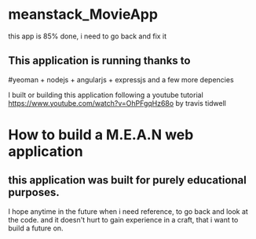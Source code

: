 # meanstack_MovieApp

this app is 85% done, i need to go back and fix it

## This application is running thanks to

#yeoman + nodejs + angularjs + expressjs
and a few more depencies 

I built or building this application following a youtube tutorial 
https://www.youtube.com/watch?v=OhPFgqHz68o by travis tidwell
# How to build a M.E.A.N web application

## this application was built for purely educational purposes.
I hope anytime in the future when i need reference, to go back and look at the code.
and it doesn't hurt to gain experience in a craft, that i want to build a future on.
